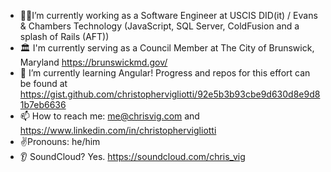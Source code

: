 - 🚶‍♂️I’m currently working as a Software Engineer at USCIS DID(it) / Evans & Chambers Technology (JavaScript, SQL Server, ColdFusion and a splash of Rails (AFT))
- 🏛️ I'm currently serving as a Council Member at The City of Brunswick, Maryland https://brunswickmd.gov/
- 🌱 I’m currently learning Angular!  Progress and repos for this effort can be found at https://gist.github.com/christophervigliotti/92e5b3b93cbe9d630d8e9d81b7eb6636 
- 📫 How to reach me: me@chrisvig.com and https://www.linkedin.com/in/christophervigliotti
- ✌️Pronouns: he/him
- 👂 SoundCloud? Yes. https://soundcloud.com/chris_vig 
